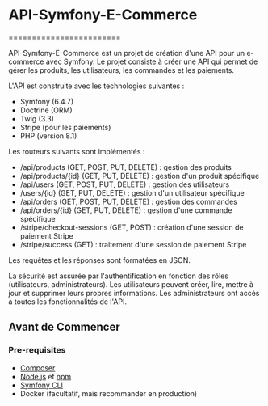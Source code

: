 # API-Symfony-E-Commerce
========================

API-Symfony-E-Commerce est un projet de création d'une API pour un e-commerce avec Symfony. Le projet consiste à créer une API qui permet de gérer les produits, les utilisateurs, les commandes et les paiements.

L'API est construite avec les technologies suivantes :

* Symfony (6.4.7)
* Doctrine (ORM)
* Twig (3.3)
* Stripe (pour les paiements)
* PHP (version 8.1)

Les routeurs suivants sont implémentés :

* /api/products (GET, POST, PUT, DELETE) : gestion des produits
* /api/products/{id} (GET, PUT, DELETE) : gestion d'un produit spécifique
* /api/users (GET, POST, PUT, DELETE) : gestion des utilisateurs
* /users/{id} (GET, PUT, DELETE) : gestion d'un utilisateur spécifique
* /api/orders (GET, POST, PUT, DELETE) : gestion des commandes
* /api/orders/{id} (GET, PUT, DELETE) : gestion d'une commande spécifique
* /stripe/checkout-sessions (GET, POST) : création d'une session de paiement Stripe
* /stripe/success (GET) : traitement d'une session de paiement Stripe

Les requêtes et les réponses sont formatées en JSON.

La sécurité est assurée par l'authentification en fonction des rôles (utilisateurs, administrateurs). Les utilisateurs peuvent créer, lire, mettre à jour et supprimer leurs propres informations. Les administrateurs ont accès à toutes les fonctionnalités de l'API.

## Avant de Commencer

### Pre-requisites

* [Composer](https://getcomposer.org/)
* [Node.js](https://nodejs.org/en/download/) et [npm](https://www.npmjs.com/get-npm)
* [Symfony CLI](https://symfony.com/download)
* Docker (facultatif, mais recommander en production)
